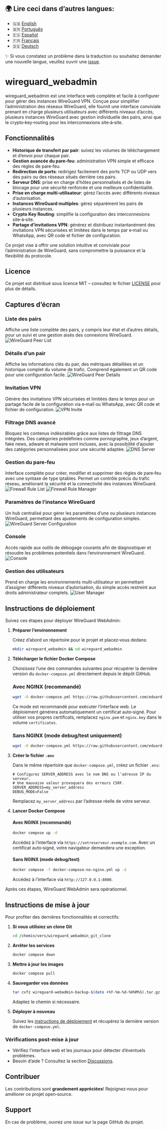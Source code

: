 ## 🌍 Lire ceci dans d’autres langues:
- 🇬🇧 [English](../README.md)
- 🇧🇷 [Português](README.pt-br.md)
- 🇪🇸 [Español](README.es.md)
- 🇫🇷 [Français](README.fr.md)
- 🇩🇪 [Deutsch](README.de.md)

✨ Si vous constatez un problème dans la traduction ou souhaitez demander une nouvelle langue, veuillez ouvrir une [issue](https://github.com/eduardogsilva/wireguard_webadmin/issues).

# wireguard_webadmin

wireguard_webadmin est une interface web complète et facile à configurer pour gérer des instances WireGuard VPN. Conçue pour simplifier l’administration des réseaux WireGuard, elle fournit une interface conviviale prenant en charge plusieurs utilisateurs avec différents niveaux d’accès, plusieurs instances WireGuard avec gestion individuelle des pairs, ainsi que le crypto‑key‑routing pour les interconnexions site‑à‑site.

## Fonctionnalités

- **Historique de transfert par pair**: suivez les volumes de téléchargement et d’envoi pour chaque pair.
- **Gestion avancée du pare‑feu**: administration VPN simple et efficace des règles de pare‑feu.
- **Redirection de ports**: redirigez facilement des ports TCP ou UDP vers des pairs ou des réseaux situés derrière ces pairs.
- **Serveur DNS**: prise en charge d’hôtes personnalisés et de listes de blocage pour une sécurité renforcée et une meilleure confidentialité.
- **Prise en charge multi‑utilisateur**: gérez l’accès avec différents niveaux d’autorisation.
- **Instances WireGuard multiples**: gérez séparément les pairs de plusieurs instances.
- **Crypto Key Routing**: simplifie la configuration des interconnexions site‑à‑site.
- **Partage d’invitations VPN**: générez et distribuez instantanément des invitations VPN sécurisées et limitées dans le temps par e‑mail ou WhatsApp, avec QR code et fichier de configuration.

Ce projet vise à offrir une solution intuitive et conviviale pour l’administration de WireGuard, sans compromettre la puissance et la flexibilité du protocole.

## Licence

Ce projet est distribué sous licence MIT – consultez le fichier [LICENSE](../LICENSE) pour plus de détails.

## Captures d’écran

### Liste des pairs
Affiche une liste complète des pairs, y compris leur état et d’autres détails, pour un suivi et une gestion aisés des connexions WireGuard.
![WireGuard Peer List](../screenshots/peerlist.png)

### Détails d’un pair
Affiche les informations clés du pair, des métriques détaillées et un historique complet du volume de trafic. Comprend également un QR code pour une configuration facile.
![WireGuard Peer Details](../screenshots/peerinfo.png)

### Invitation VPN
Génère des invitations VPN sécurisées et limitées dans le temps pour un partage facile de la configuration via e‑mail ou WhatsApp, avec QR code et fichier de configuration.
![VPN Invite](../screenshots/vpninvite.png)

### Filtrage DNS avancé
Bloquez les contenus indésirables grâce aux listes de filtrage DNS intégrées. Des catégories prédéfinies comme pornographie, jeux d’argent, fake news, adware et malware sont incluses, avec la possibilité d’ajouter des catégories personnalisées pour une sécurité adaptée.
![DNS Server](../screenshots/dns.png)

### Gestion du pare‑feu
Interface complète pour créer, modifier et supprimer des règles de pare‑feu avec une syntaxe de type iptables. Permet un contrôle précis du trafic réseau, améliorant la sécurité et la connectivité des instances WireGuard.
![Firewall Rule List](../screenshots/firewall-rule-list.png)
![Firewall Rule Manager](../screenshots/firewall-manage-rule.png)

### Paramètres de l’instance WireGuard
Un hub centralisé pour gérer les paramètres d’une ou plusieurs instances WireGuard, permettant des ajustements de configuration simples.
![WireGuard Server Configuration](../screenshots/serverconfig.png)

### Console
Accès rapide aux outils de débogage courants afin de diagnostiquer et résoudre les problèmes potentiels dans l’environnement WireGuard.
![Console](../screenshots/console.png)

### Gestion des utilisateurs
Prend en charge les environnements multi‑utilisateur en permettant d’assigner différents niveaux d’autorisation, du simple accès restreint aux droits administrateur complets.
![User Manager](../screenshots/usermanager.png)

## Instructions de déploiement

Suivez ces étapes pour déployer WireGuard WebAdmin:

1. **Préparer l’environnement**

   Créez d’abord un répertoire pour le projet et placez‑vous dedans:

   ```bash
   mkdir wireguard_webadmin && cd wireguard_webadmin
   ```

2. **Télécharger le fichier Docker Compose**

   Choisissez l’une des commandes suivantes pour récupérer la dernière version du `docker-compose.yml` directement depuis le dépôt GitHub.

   ### Avec NGINX (recommandé)

   ```bash
   wget -O docker-compose.yml https://raw.githubusercontent.com/eduardogsilva/wireguard_webadmin/main/docker-compose.yml
   ```

   Ce mode est recommandé pour exécuter l’interface web. Le déploiement générera automatiquement un certificat auto‑signé. Pour utiliser vos propres certificats, remplacez `nginx.pem` et `nginx.key` dans le volume `certificates`.

   ### Sans NGINX (mode debug/test uniquement)

   ```bash
   wget -O docker-compose.yml https://raw.githubusercontent.com/eduardogsilva/wireguard_webadmin/main/docker-compose-no-nginx.yml
   ```

3. **Créer le fichier `.env`**

   Dans le même répertoire que `docker-compose.yml`, créez un fichier `.env`:

   ```env
   # Configurez SERVER_ADDRESS avec le nom DNS ou l’adresse IP du serveur.
   # Une mauvaise valeur provoquera des erreurs CSRF.
   SERVER_ADDRESS=my_server_address
   DEBUG_MODE=False
   ```

   Remplacez `my_server_address` par l’adresse réelle de votre serveur.

4. **Lancer Docker Compose**

   #### Avec NGINX (recommandé)

   ```bash
   docker compose up -d
   ```

   Accédez à l’interface via `https://votreserveur.exemple.com`. Avec un certificat auto‑signé, votre navigateur demandera une exception.

   #### Sans NGINX (mode debug/test)

   ```bash
   docker compose -f docker-compose-no-nginx.yml up -d
   ```

   Accédez à l’interface via `http://127.0.0.1:8000`.

Après ces étapes, WireGuard WebAdmin sera opérationnel.

## Instructions de mise à jour

Pour profiter des dernières fonctionnalités et correctifs:

1. **Si vous utilisiez un clone Git**

   ```bash
   cd /chemin/vers/wireguard_webadmin_git_clone
   ```

2. **Arrêter les services**

   ```bash
   docker compose down
   ```

3. **Mettre à jour les images**

   ```bash
   docker compose pull
   ```

4. **Sauvegarder vos données**

   ```bash
   tar cvfz wireguard-webadmin-backup-$(date +%Y-%m-%d-%H%M%S).tar.gz /var/lib/docker/volumes/wireguard_webadmin_wireguard/_data/
   ```

   Adaptez le chemin si nécessaire.

5. **Déployer à nouveau**

   Suivez les [instructions de déploiement](#instructions-de-déploiement) et récupérez la dernière version de `docker-compose.yml`.

### Vérifications post‑mise à jour

- Vérifiez l’interface web et les journaux pour détecter d’éventuels problèmes.
- Besoin d’aide ? Consultez la section [Discussions](https://github.com/eduardogsilva/wireguard_webadmin/discussions).

## Contribuer

Les contributions sont **grandement appréciées**! Rejoignez‑nous pour améliorer ce projet open‑source.

## Support

En cas de problème, ouvrez une *issue* sur la page GitHub du projet.


